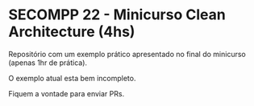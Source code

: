 # SECOMPP 22 - Minicurso Clean Architecture (4hs)

Repositório com um exemplo prático apresentado no final do minicurso (apenas 1hr de prática).

O exemplo atual esta bem incompleto.

Fiquem a vontade para enviar PRs.
